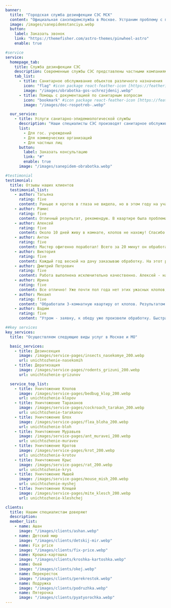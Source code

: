 ```yaml
---
banner:
  title: "Городская служба дезинфекции СЭС МСК"
  content: "Официальная санэпидемслужба в Москве. Устраним проблему с первого раза и гарантированно избавим от вредителей"
  image: /images/sanepidemstanciya.webp
  button:
    label: Заказать звонок
    link: "https://themefisher.com/astro-themes/pinwheel-astro"
    enable: true

#service
service:
  homepage_tab:
    title: Служба дезинфекции СЭС
    description: Современные службы СЭС представлены частными компаниями и физическими лицами, осуществляющими санитарные услуги. Основные функции включают оценку санитарного состояния объектов и борьбу с вредителями.
    tab_list:
      - title: Санитарное обслуживание объектов различного назначения
        icon: "flag" #icon package react-feather-icon [https://feathericons.com/]
        image: "/images/obrabotka-gos-uchrezjdenij.webp"
      - title: Помощь с документацией по санитарным вопросам
        icon: "bookmark" #icon package react-feather-icon [https://feathericons.com/]
        image: "/images/doc-rospotreb-.webp"

  our_service:
    - title: Услуги санитарно-эпидемиологической службы
      description: "Наши специалисты СЭС производят санитарное обслуживание объектов различного назначения."
      list:
        - Для гос. учреждений
        - Для коммерческих организаций
        - Для частных лиц
      button:
        label: Заказать консультацию
        link: "#"
        enable: true
      image: "/images/sanepidem-obrabotka.webp"

#testimonial
testimonial:
  title: Отзывы наших клиентов
  testimonial_list:
    - author: Татьяна
      rating: five
      content: Раньше я кротов в глаза не видела, но в этом году на участке появились земляные бугры. Сюда обратились, чтобы проконсультироваться и в итоге вызвали специалиста, который довольно быстро приехал и решил "вопрос"
    - author: Рамис
      rating: five
      content: Отличный результат, рекомендую. В квартире была проблема с тараканами, но после первой обработки они исчезли. Обрабатывали голячим туманом.
    - author: Алексей
      rating: five
      content: Около 10 дней живу в комнате, клопов не нахожу! Спасибо большое за работу! Надеюсь, по этому поводу больше не встретимся, а просто увидеться - с удовольствием✌️🤝
    - author: Антон
      rating: five
      content: Мастер офигенно поработал! Всего за 20 минут он обработал квартиру, а через два часа кладбище тараканов у нас на кухне! Сегодня, после его магии, валяются трупики повсюду. Гена просто красавчик, дал инструкции и даже помог оттащить диван на балкон. Вообщем, рекомендую! 👍
    - author: Виктория
      rating: five
      content: Каждый год весной на дачу заказываю обработку. На этот раз решили рискнуть и позвонить сюда - не прогадали! Так быстро и за такие деньги всё сделали, что мы в шоке (точнее, я приятно удивлена). Поэтому, рекомендую категорически!
    - author: Дмитрий Петрович
      rating: five
      content: Работа выполнена исключительно качественно. Алексей - настоящий профессионал и приятный человек. Он не только эффективно провел обработку, но также подробно пояснил, какие шаги следует предпринять после завершения процесса. Мы искренне благодарны
    - author: Ирина
      rating: five
      content: Все отлично! Уже почти пол года нет этих ужасных клопов,советую всем
    - author: Михаил
      rating: five
      content: "Обработали 3-комнатную квартиру от клопов. Результатом довольны: уже на следующий день никто не кусал, спали спокойно. Спасибо."
    - author: Вадим
      rating: five
      content: "Утром - заявку, к обеду уже произвели обработку. Быстрая! Получили четкие инструкции, что делать после обработки. Теперь кровососы не достают."

##key services
key_services:
  title: "Осуществляем следующие виды услуг в Москве и МО"

  basic_services:
    - title: Дезинсекция
      image: /images/service-pages/insects_nasekomye_200.webp
      url: unichtozhenie-nasekomih
    - title: Дератизация
      image: /images/service-pages/rodents_grizuni_200.webp
      url: unichtozhenie-grizunov

  service_top_list:
    - title: Уничтожение Клопов
      image: /images/service-pages/bedbug_klop_200.webp
      url: unichtozhenie-klopov
    - title: Уничтожение Тараканов
      image: /images/service-pages/cockroach_tarakan_200.webp
      url: unichtozhenie-tarakanov
    - title: Уничтожение Блох
      image: /images/service-pages/flea_bloha_200.webp
      url: unichtozhenie-bloh
    - title: Уничтожение Муравьев
      image: /images/service-pages/ant_muravei_200.webp
      url: unichtozhenie-muravev
    - title: Уничтожение Кротов
      image: /images/service-pages/krot_200.webp
      url: unichtozhenie-krotov
    - title: Уничтожение Крыс
      image: /images/service-pages/rat_200.webp
      url: unichtozhenie-krys
    - title: Уничтожение Мышей
      image: /images/service-pages/mouse_mish_200.webp
      url: unichtozhenie-myshej
    - title: Уничтожение Клещей
      image: /images/service-pages/mite_klesch_200.webp
      url: unichtozhenie-kleshchej

clients:
  title: Нашим специалистам доверяют
  description:
  member_list:
    - name: Ашан
      image: "/images/clients/ashan.webp"
    - name: Детский мир
      image: "/images/clients/detskij-mir.webp"
    - name: Fix price
      image: "/images/clients/fix-price.webp"
    - name: Крошка-картошка
      image: "/images/clients/kroshka-kartoshka.webp"
    - name: Окей
      image: "/images/clients/okej.webp"
    - name: Перекресток
      image: "/images/clients/perekrestok.webp"
    - name: Подружка
      image: "/images/clients/podruzhka.webp"
    - name: Пятерочка
      image: "/images/clients/pyatyorochka.webp"
---
```

